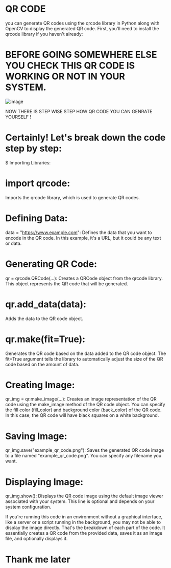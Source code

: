 # QR CODE 

you can generate QR codes using the qrcode library in Python along with OpenCV to display the generated QR code. 
First, you'll need to install the qrcode library if you haven't already:

# BEFORE GOING SOMEWHERE ELSE YOU CHECK THIS QR CODE IS WORKING OR NOT IN YOUR SYSTEM.

![image](https://github.com/Shivam-7800/Making-QR-CODE/assets/85841071/da46b437-8602-4e69-b17b-3ec1ae3d342c)

NOW THERE IS STEP WISE STEP HOW QR CODE YOU CAN GENRATE YOURSELF ! 


# Certainly! Let's break down the code step by step:

$ Importing Libraries:
# import qrcode:
Imports the qrcode library, which is used to generate QR codes.
# Defining Data:
data = "https://www.example.com": Defines the data that you want to encode in the QR code. In this example, it's a URL, but it could be any text or data.
# Generating QR Code:
qr = qrcode.QRCode(...): Creates a QRCode object from the qrcode library. This object represents the QR code that will be generated.
# qr.add_data(data):
Adds the data to the QR code object.
# qr.make(fit=True):
Generates the QR code based on the data added to the QR code object. The fit=True argument tells the library to automatically adjust the size of the QR code based on the amount of data.
# Creating Image:
qr_img = qr.make_image(...): Creates an image representation of the QR code using the make_image method of the QR code object. You can specify the fill color (fill_color) and background color (back_color) of the QR code. In this case, the QR code will have black squares on a white background.
# Saving Image:
qr_img.save("example_qr_code.png"): Saves the generated QR code image to a file named "example_qr_code.png". You can specify any filename you want.
# Displaying Image:
qr_img.show(): Displays the QR code image using the default image viewer associated with your system. This line is optional and depends on your system configuration. 

If you're running this code in an environment without a graphical interface, like a server or a script running in the background, you may not be able to display the image directly.
That's the breakdown of each part of the code. It essentially creates a QR code from the provided data, saves it as an image file, and optionally displays it.

# Thank me later


